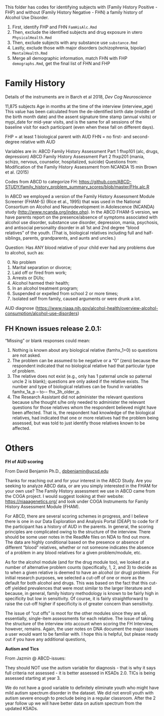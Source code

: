 This folder has codes for identifying subjects with (Family History Positive - FHP) and without (Family History Negative - FHN) a family history of Alcohol Use Disorder. 

1. First, identify FHP and FHN `FamHisAlc.Rmd` 
2. Then, exclude the identified subjects and drug exposure in utero `PhysicalHealth.Rmd`
3. Then, exclude subjects with any substance use  `substance.Rmd`
3. Lastly, exclude those with major disorders (schizophrenia, bipolar) `MentalHealth.Rmd`
4. Merge all demographic information, match FHN with FHP `demographs.Rmd`, get the final list of FHN and FHP


# Family History

Details of the instruments are in Barch et al 2018, *Dev Cog Neuroscience*

11,875 subjects
Age in months at the time of the interview (interview_age)
This value has been calculated from the de-identified birth date (middle of the birth month date) and the assent signature time stamp (annual visits) or mypi_date for mid-year visits, and is the same for all sessions of the baseline visit for each participant (even when these fall on different days).   
  
FHP = at least 1 biological parent with AUD 
FHN = no first- and second-degree relative with AUD
  
Variables are in:
ABCD Family History Assessment Part 1 fhxp101 (alc, drugs, depression)
ABCD Family History Assessment Part 2 fhxp201 (mania, schizo, nervous, counselor, hospitalized, suicide)
Questions from:	Modification of the Family History Assessment from NCANDA	15 min	Brown et al. (2015)

Codes from ABCD to categorize FH: https://github.com/ABCD-STUDY/family_history_problem_summary_scores/blob/master/FHx.alc.R

In ABCD we employed a version of the Family History Assessment Module Screener (FHAM-S) (Rice et al., 1995) that was used in the National Consortium on Alcohol and Neurodevelopment in Adolescence (NCANDA) study (http://www.ncanda.org/index.php). In the ABCD FHAM-S version, we have parents report on the presence/absence of symptoms associated with alcohol use disorder, substance use disorder, depression, mania, psychosis, and antisocial personality disorder in all 1st and 2nd degree “blood relatives” of the youth. (That is, biological relatives including full and half-siblings, parents, grandparents, and aunts and uncles.) 

Question:
Has ANY blood relative of your child ever had any problems due to alcohol, such as:

0. No problem  
1. Marital  separation or divorce;   
2. Laid off or fired from work;   
3. Arrests or DUIs;   
4. Alcohol harmed their health; 
5. In an alcohol treatment program; 
6. Suspended or expelled from school 2 or more times; 
7. Isolated self from family, caused arguments or were drunk a lot.  

AUD diagnose (https://www.niaaa.nih.gov/alcohol-health/overview-alcohol-consumption/alcohol-use-disorders)  

## FH Known issues release 2.0.1:

“Missing” or blank responses could mean:
1) Nothing is known about any biological relative (famhx_1=0) so questions are not asked.
2) The problem can be assumed to be negative or a “0” (zero) because the respondent indicated that no biological relative had that particular type of problem.
3) The relative does not exist (e.g., only has 1 paternal uncle so paternal uncle 2 is blank); questions are only asked if the relative exists. The number and type of biological relatives can be found in variables famhx_1a_p – to-- fhx_3h_older_p.
4) The Research Assistant did not administer the relevant questions because s/he thought s/he only needed to administer the relevant questions for those relatives whom the respondent believed might have been affected. That is, the respondent had knowledge of the biological relatives, had indicated that one or more relatives had the problem being assessed, but was told to just identify those relatives known to be affected.


# Others

**FH of AUD scoring**

From David Benjamin Ph.D., dpbenjamin@ucsd.edu

Thanks for reaching out and for your interest in the ABCD Study. Are you seeking to analyze ABCD data, or are you simply interested in the FHAM for your own use? The Family History assessment we use in ABCD came from the COGA project. I would suggest looking at their website: https://niaaagenetics.org/ and look under COGA Instruments for Family History Assessment Module (FHAM). 

For ABCD, there are several scoring schemes in progress, and I believe there is one in our Data Exploration and Analysis Portal (DEAP) to code for if the participant has a history of AUD in the parents. In general, the scoring principles are complicated owing to the structure of the interview. There should be some user notes in the ReadMe files on NDA to find out more. The data are highly conditional based on the presence or absence of different “blood” relatives, whether or not someone indicates the absence of a problem in any blood relatives for a given problem/module, etc.
 
As for the alcohol module (and for the drug module too), we looked at a number of alternative problem counts (specifically, 1, 2, and 3) to decide as to when a given relative is deemed to have an alcohol (or drug) problem. For initial research purposes, we selected a cut-off of one or more as the default for both alcohol and drugs. This was based on the fact that this cut-off yielded prevalences that were most similar to the larger literature and because, in general, family history methodology is known to be fairly high in specificity but low in sensitivity. Of course, it is fairly straightforward to raise the cut-off higher if specificity is of greater concern than sensitivity. 
 
The issue of “cut offs” is moot for the other modules since they are all, essentially, single-item assessments for each relative. The issue of taking the structure of the interview into account when scoring the FH Interview, however, remains. Again, the user notes on DNA document the major issues a user would want to be familiar with. I hope this is helpful, but please ready out if you have any additional questions, 

**Autism and Tics**

From Jazmin @ ABCD-issues: 

They should NOT use the autism variable for diagnosis - that is why it says full criteria not assessed - it is better assessed in KSADs 2.0. TICs is being assessed starting at year 3.

We do not have a good variable to definitely eliminate youth who might have mild autism spectrum disorder in the dataset. We did not enroll youth with autism severe enough to preclude being in a regular classroom. After the 2 year follow up we will have better data on autism spectrum from the updated KSADs.
